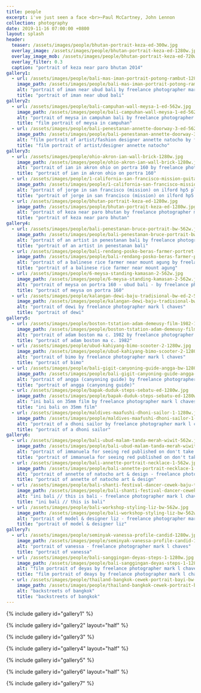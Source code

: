 ```yaml
---
title: people
excerpt: i've just seen a face <br>~Paul McCartney, John Lennon 
collection: photography
date: 2019-11-16 07:00:00 +0800
layout: splash
header:
  teaser: /assets/images/people/bhutan-portrait-keza-ed-300w.jpg
  overlay_image: /assets/images/people/bhutan-portrait-keza-ed-1280w.jpg
  overlay_image_mob: /assets/images/people/bhutan-portrait-keza-ed-720w.jpg
  overlay_filter: 0.3
  caption: "portrait of keza near paro bhutan 2014"
gallery1:
  - url: /assets/images/people/bali-mas-iman-portrait-potong-rambut-1280w.jpg
    image_path: /assets/images/people/bali-mas-iman-portrait-potong-rambut-1280w.jpg
    alt: "portrait of iman near ubud bali by freelance photographer mark l chaves"
    title: "portrait of iman near ubud bali"
gallery2:
  - url: /assets/images/people/bali-campuhan-wall-meysa-1-ed-562w.jpg
    image_path: /assets/images/people/bali-campuhan-wall-meysa-1-ed-562w.jpg
    alt: "portrait of meysa in campuhan bali by freelance photographer mark l chaves"
    title: "film portrait of meysa in campuhan"
  - url: /assets/images/people/bali-penestanan-annette-doorway-3-ed-562w.jpg
    image_path: /assets/images/people/bali-penestanan-annette-doorway-3-ed-562w.jpg
    alt: "film portrait of artist/fashion designer annette natocho by freelance photographer mark l chaves"
    title: "film portrait of artist/designer annette natocho"
gallery3:
  - url: /assets/images/people/ohio-akron-ian-wall-brick-1280w.jpg
    image_path: /assets/images/people/ohio-akron-ian-wall-brick-1280w.jpg
    alt: "portrait of ian in akron ohio on portra 160 by freelance photographer mark l chaves"
    title: "portrait of ian in akron ohio on portra 160"
  - url: /assets/images/people/1-california-san-francisco-mission-guitar-jorge-castro-1-1240w.jpg
    image_path: /assets/images/people/1-california-san-francisco-mission-guitar-jorge-castro-1-1240w.jpg
    alt: "portrait of jorge in san francisco (mission) on ilford hp5 plus 400 by freelance photographer mark l chaves"
    title: "portrait of jorge in san francisco (mission) on ilford hp5 plus 400"
  - url: /assets/images/people/bhutan-portrait-keza-ed-1280w.jpg
    image_path: /assets/images/people/bhutan-portrait-keza-ed-1280w.jpg
    alt: "portrait of keza near paro bhutan by freelance photographer mark l chaves"
    title: "portrait of keza near paro bhutan"
gallery4:
  - url: /assets/images/people/bali-penestanan-bruce-portrait-bw-562w.jpg
    image_path: /assets/images/people/bali-penestanan-bruce-portrait-bw-562w.jpg
    alt: "portrait of an artist in penestanan bali by freelance photographer mark l chaves"
    title: "portrait of an artist in penestanan bali"
  - url: /assets/images/people/bali-rendang-posko-beras-farmer-portret-562w.jpg
    image_path: /assets/images/people/bali-rendang-posko-beras-farmer-portret-562w.jpg
    alt: "portrait of a balinese rice farmer near mount agung by freelance photographer mark l chaves"
    title: "portrait of a balinese rice farmer near mount agung"
  - url: /assets/images/people/6-meysa-standing-kamasan-2-562w.jpg
    image_path: /assets/images/people/6-meysa-standing-kamasan-2-562w.jpg
    alt: "portrait of meysa on portra 160 - ubud bali - by freelance photographer mark l chaves"
    title: "portrait of meysa on portra 160"
  - url: /assets/images/people/kalangan-dewi-baju-tradisional-bw-ed-2-562w.jpg
    image_path: /assets/images/people/kalangan-dewi-baju-tradisional-bw-ed-2-562w.jpg
    alt: "portrait of dewi by freelance photographer mark l chaves"
    title: "portrait of dewi"
gallery5:
  - url: /assets/images/people/boston-tstation-adam-demeusy-film-1982-1280w.jpg
    image_path: /assets/images/people/boston-tstation-adam-demeusy-film-1982-1280w.jpg
    alt: "portrait of adam boston ma c. 1982 by freelance photographer mark l chaves"
    title: "portrait of adam boston ma c. 1982"
  - url: /assets/images/people/ubud-kahiyang-bimo-scooter-2-1280w.jpg
    image_path: /assets/images/people/ubud-kahiyang-bimo-scooter-2-1280w.jpg
    alt: "portrait of bimo by freelance photographer mark l chaves"
    title: "portrait of bimo"
  - url: /assets/images/people/bali-gigit-canyoning-guide-angga-bw-1280w.jpg
    image_path: /assets/images/people/bali-gigit-canyoning-guide-angga-bw-1280w.jpg
    alt: "portrait of angga (canyoning guide) by freelance photographer mark l chaves"
    title: "portrait of angga (canyoning guide)"
  - url: /assets/images/people/bapak-duduk-steps-sebatu-ed-1280w.jpg
    image_path: /assets/images/people/bapak-duduk-steps-sebatu-ed-1280w.jpg
    alt: "ini bali on 35mm film by freelance photographer mark l chaves"
    title: "ini bali on 35mm film"
  - url: /assets/images/people/maldives-maafushi-dhoni-sailor-1-1280w.jpg
    image_path: /assets/images/people/maldives-maafushi-dhoni-sailor-1-1280w.jpg
    alt: "portrait of a dhoni sailor by freelance photographer mark l chaves"
    title: "portrait of a dhoni sailor"
gallery6:
  - url: /assets/images/people/bali-ubud-malam-tanda-merah-wiwit-562w.jpg
    image_path: /assets/images/people/bali-ubud-malam-tanda-merah-wiwit-562w.jpg
    alt: "portrait of immanuela for seeing red published on don't take pictures - freelance photographer mark l chaves"
    title: "portrait of immanuela for seeing red published on don't take pictures"
  - url: /assets/images/people/bali-annette-portrait-necklace-1-562w.jpg
    image_path: /assets/images/people/bali-annette-portrait-necklace-1-562w.jpg
    alt: "portrait of annette of natocho art & design - freelance photographer mark l chaves"
    title: "portrait of annette of natocho art & design"
  - url: /assets/images/people/bali-shanti-festival-dancer-cewek-baju-traditional-bw-562w.jpg
    image_path: /assets/images/people/bali-shanti-festival-dancer-cewek-baju-traditional-bw-562w.jpg
    alt: "ini bali // this is bali - freelance photographer mark l chaves"
    title: "ini bali // this is bali"
  - url: /assets/images/people/bali-workshop-styling-liz-bw-562w.jpg
    image_path: /assets/images/people/bali-workshop-styling-liz-bw-562w.jpg
    alt: "portrait of model & designer liz - freelance photographer mark l chaves"
    title: "portrait of model & designer liz"
gallery7:
  - url: /assets/images/people/seminyak-vanessa-profile-candid-1280w.jpg
    image_path: /assets/images/people/seminyak-vanessa-profile-candid-1280w.jpg
    alt: "portrait of vanessa - freelance photographer mark l chaves"
    title: "portrait of vanessa"
  - url: /assets/images/people/bali-sanggingan-deyas-steps-1-1280w.jpg
    image_path: /assets/images/people/bali-sanggingan-deyas-steps-1-1280w.jpg
    alt: "film portrait of deyas by freelance photographer mark l chaves"
    title: "film portrait of deays by freelance photographer mark l chaves"
  - url: /assets/images/people/thailand-bangkok-cewek-portrait-bayi-bw-562w.jpg
    image_path: /assets/images/people/thailand-bangkok-cewek-portrait-bayi-bw-562w.jpg
    alt: "backstreets of bangkok"
    title: "backstreets of bangkok"
---
```

{% include gallery id="gallery1" %}

{% include gallery id="gallery2" layout="half" %}

{% include gallery id="gallery3" %}

{% include gallery id="gallery4" layout="half" %}

{% include gallery id="gallery5" %}

{% include gallery id="gallery6" layout="half" %}

{% include gallery id="gallery7" %}